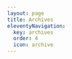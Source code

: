 ```yaml
---
layout: page
title: Archives
eleventyNavigation:
  key: archives
  order: 4
  icon: archive
---
```

